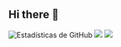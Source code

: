 ## Hi there 👋

<!--
**PedroAraozC/PedroAraozC** is a ✨ _special_ ✨ repository because its `README.md` (this file) appears on your GitHub profile.

Here are some ideas to get you started:

- 🔭 I’m currently working on ...
- 🌱 I’m currently learning ...
- 👯 I’m looking to collaborate on ...
- 🤔 I’m looking for help with ...
- 💬 Ask me about ...
- 📫 How to reach me: ...
- 😄 Pronouns: ...
- ⚡ Fun fact: ...
-->
![Estadísticas de GitHub](https://github-readme-stats.vercel.app/api?username=PedroAraozC&show_icons=true&theme=tokyonight)
![](http://github-profile-summary-cards.vercel.app/api/cards/profile-details?username=PedroAraozC&theme=ayu_mirage)
![](http://github-profile-summary-cards.vercel.app/api/cards/productive-time?username=PedroAraozC&theme=ayu_mirage&utcOffset=8)
